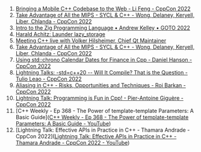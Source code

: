 1. [Bringing a Mobile C++ Codebase to the Web - Li Feng - CppCon 2022](https://www.youtube.com/watch?v=ew_7JtJ1AW4)
2. [Take Advantage of All the MIPS - SYCL & C++ - Wong, Delaney, Keryell, Liber, Chlanda - CppCon 2022](https://www.youtube.com/watch?v=ZxNBber1GOs)
3. [Intro to the Zig Programming Language • Andrew Kelley • GOTO 2022](https://www.youtube.com/watch?v=YXrb-DqsBNU)
4. [Harald Achitz: Launder lazy_storage](https://www.youtube.com/watch?v=743l-mSqtsI)
5. [Meeting C++ live with Volker Hilsheimer, Chief Qt Maintainer](https://www.youtube.com/watch?v=4N1EYVmxl1Y)
6. [Take Advantage of All the MIPS - SYCL & C++ - Wong, Delaney, Keryell, Liber, Chlanda - CppCon 2022](https://www.youtube.com/watch?v=ZxNBber1GOs)
7. [Using std::chrono Calendar Dates for Finance in Cpp - Daniel Hanson - CppCon 2022](https://www.youtube.com/watch?v=iVnZGqAvEEg)
8. [Lightning Talks: -std=c++20 -- Will It Compile? That is the Question - Tulio Leao - CppCon 2022](https://www.youtube.com/watch?v=87_Ld6CMHAw)
9. [Aliasing in C++ - Risks, Opportunities and Techniques - Roi Barkan - CppCon 2022](https://www.youtube.com/watch?v=zHkmk1Y-gqM)
10. [Lightning Talk: Programming is Fun in Cpp! - Pier-Antoine Giguère - CppCon 2022](https://www.youtube.com/watch?v=F9c1ZuSRdsM)
11. [C++ Weekly - Ep 368 - The Power of template-template Parameters: A Basic Guide]([C++ Weekly - Ep 368 - The Power of template-template Parameters: A Basic Guide - YouTube](https://www.youtube.com/watch?app=desktop&v=s6Cub7EFLXo&feature=youtu.be))
12. [Lightning Talk: Effective APIs in Practice in C++ - Thamara Andrade - CppCon 2022]([Lightning Talk: Effective APIs in Practice in C++ - Thamara Andrade - CppCon 2022 - YouTube](https://www.youtube.com/watch?app=desktop&v=YdZLsSDZ_Qc))